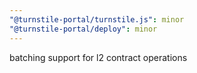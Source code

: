 ```yaml
---
"@turnstile-portal/turnstile.js": minor
"@turnstile-portal/deploy": minor
---
```


batching support for l2 contract operations
